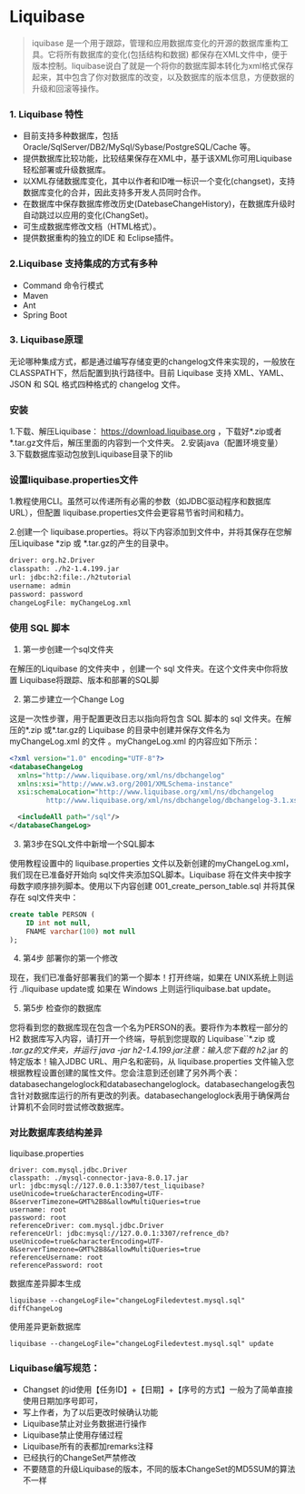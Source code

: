 # Liquibase 

> iquibase 是一个用于跟踪，管理和应用数据库变化的开源的数据库重构工具。它将所有数据库的变化(包括结构和数据) 都保存在XML文件中，便于版本控制。liquibase说白了就是一个将你的数据库脚本转化为xml格式保存起来，其中包含了你对数据库的改变，以及数据库的版本信息，方便数据的升级和回滚等操作。

### 1. Liquibase 特性

* 目前支持多种数据库，包括Oracle/SqlServer/DB2/MySql/Sybase/PostgreSQL/Cache 等。
* 提供数据库比较功能，比较结果保存在XML中，基于该XML你可用Liquibase轻松部署或升级数据库。
* 以XML存储数据库变化，其中以作者和ID唯一标识一个变化(changset)，支持数据库变化的合并，因此支持多开发人员同时合作。
* 在数据库中保存数据库修改历史(DatebaseChangeHistory)，在数据库升级时自动跳过以应用的变化(ChangSet)。
* 可生成数据库修改文档（HTML格式）。
* 提供数据重构的独立的IDE 和 Eclipse插件。

### 2.Liquibase 支持集成的方式有多种

* Command 命令行模式
* Maven
* Ant
* Spring Boot

### 3. Liquibase原理
无论哪种集成方式，都是通过编写存储变更的changelog文件来实现的，一般放在CLASSPATH下，然后配置到执行路径中。目前 Liquibase 支持 XML、YAML、JSON 和 SQL 格式四种格式的 changelog 文件。


### 安装

1.下载、解压Liquibase： https://download.liquibase.org ，下载好*.zip或者*.tar.gz文件后，解压里面的内容到一个文件夹。
2.安装java（配置环境变量）  
3.下载数据库驱动包放到Liquibase目录下的lib  

### 设置liquibase.properties文件

1.教程使用CLI。虽然可以传递所有必需的参数（如JDBC驱动程序和数据库URL），但配置 liquibase.properties文件会更容易节省时间和精力。

2.创建一个 liquibase.properties。将以下内容添加到文件中，并将其保存在您解压Liquibase *zip 或 *.tar.gz的产生的目录中。

```xml
driver: org.h2.Driver
classpath: ./h2-1.4.199.jar
url: jdbc:h2:file:./h2tutorial
username: admin
password: password
changeLogFile: myChangeLog.xml
```

### 使用 SQL 脚本

1. 第一步创建一个sql文件夹

在解压的Liquibase 的文件夹中 ，创建一个 sql 文件夹。在这个文件夹中你将放置 Liquibase将跟踪、版本和部署的SQL脚

2. 第二步建立一个Change Log

这是一次性步骤，用于配置更改日志以指向将包含 SQL 脚本的 sql 文件夹。在解压的*.zip 或*.tar.gz的 Liquibase 的目录中创建并保存文件名为 myChangeLog.xml 的文件 。myChangeLog.xml 的内容应如下所示：

```xml
<?xml version="1.0" encoding="UTF-8"?>
<databaseChangeLog
  xmlns="http://www.liquibase.org/xml/ns/dbchangelog"
  xmlns:xsi="http://www.w3.org/2001/XMLSchema-instance"
  xsi:schemaLocation="http://www.liquibase.org/xml/ns/dbchangelog
         http://www.liquibase.org/xml/ns/dbchangelog/dbchangelog-3.1.xsd">

  <includeAll path="/sql"/>
</databaseChangeLog>
```

3. 第3步在SQL文件中新增一个SQL脚本

使用教程设置中的 liquibase.properties 文件以及新创建的myChangeLog.xml，我们现在已准备好开始向 sql文件夹添加SQL脚本。Liquibase 将在文件夹中按字母数字顺序排列脚本。使用以下内容创建 001_create_person_table.sql 并将其保存在 sql文件夹中：

```sql
create table PERSON (
    ID int not null,
    FNAME varchar(100) not null
);

```

4. 第4步 部署你的第一个修改

现在，我们已准备好部署我们的第一个脚本！打开终端，如果在 UNIX系统上则运行 ./liquibase update或 如果在 Windows 上则运行liquibase.bat update。

5. 第5步 检查你的数据库

您将看到您的数据库现在包含一个名为PERSON的表。要将作为本教程一部分的 H2 数据库写入内容，请打开一个终端，导航到您提取的 Liquibase``*.zip 或 *.tar.gz的文件夹，并运行 java -jar h2-1.4.199.jar注意：输入您下载的 h2*.jar 的特定版本！输入JDBC URL、用户名和密码，从 liquibase.properties 文件输入您根据教程设置创建的属性文件。您会注意到还创建了另外两个表：databasechangeloglock和databasechangeloglock。databasechangelog表包含针对数据库运行的所有更改的列表。databasechangeloglock表用于确保两台计算机不会同时尝试修改数据库。

### 对比数据库表结构差异

liquibase.properties

```properties
driver: com.mysql.jdbc.Driver
classpath: ./mysql-connector-java-8.0.17.jar
url: jdbc:mysql://127.0.0.1:3307/test_liquibase?useUnicode=true&characterEncoding=UTF-8&serverTimezone=GMT%2B8&allowMultiQueries=true
username: root
password: root
referenceDriver: com.mysql.jdbc.Driver
referenceUrl: jdbc:mysql://127.0.0.1:3307/refrence_db?useUnicode=true&characterEncoding=UTF-8&serverTimezone=GMT%2B8&allowMultiQueries=true
referenceUsername: root
referencePassword: root
```
数据库差异脚本生成

```shell
liquibase --changeLogFile="changeLogFiledevtest.mysql.sql" diffChangeLog     
```

使用差异更新数据库

```shell
liquibase --changeLogFile="changeLogFiledevtest.mysql.sql" update

```
### Liquibase编写规范：

* Changset 的id使用【任务ID】+【日期】+【序号的方式】一般为了简单直接使用日期加序号即可，
* 写上作者，为了以后更改时候确认功能
* Liquibase禁止对业务数据进行操作
* Liquibase禁止使用存储过程
* Liquibase所有的表都加remarks注释
* 已经执行的ChangeSet严禁修改
* 不要随意的升级Liquibase的版本，不同的版本ChangeSet的MD5SUM的算法不一样
 
